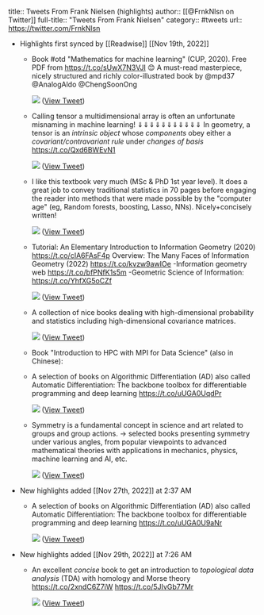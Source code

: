 title:: Tweets From Frank Nielsen (highlights)
author:: [[@FrnkNlsn on Twitter]]
full-title:: "Tweets From Frank Nielsen"
category:: #tweets
url:: https://twitter.com/FrnkNlsn

- Highlights first synced by [[Readwise]] [[Nov 19th, 2022]]
	- Book #otd "Mathematics for machine learning" (CUP, 2020).
	  Free PDF from https://t.co/sUwX7N3VJI 😊
	  A must-read masterpiece, nicely structured and richly 
	   color-illustrated book  by @mpd37 @AnalogAldo @ChengSoonOng 
	  
	  ![](https://pbs.twimg.com/media/FSWbh9zacAAbDOK.jpg) ([View Tweet](https://twitter.com/FrnkNlsn/status/1523796985597542400))
	- Calling tensor  a multidimensional array is often an unfortunate misnaming in machine learning!
	  ⇓⇓⇓⇓⇓⇓⇓⇓⇓⇓⇓
	  In geometry,  a tensor is an *intrinsic object* whose *components* obey either a *covariant/contravariant rule* under *changes of basis*
	  https://t.co/Qxd6BWEvN1 
	  
	  ![](https://pbs.twimg.com/media/Fcw7WgYagAYXgwY.jpg) ([View Tweet](https://twitter.com/FrnkNlsn/status/1570695867975487488))
	- I like this textbook very much (MSc & PhD 1st year level). It does a great job to convey traditional statistics in 70 pages before engaging the reader into methods that were made possible by the "computer age" (eg, Random forests, boosting, Lasso, NNs). 
	  Nicely+concisely written! 
	  
	  ![](https://pbs.twimg.com/media/FeIl-7qUUAEPWkF.jpg) ([View Tweet](https://twitter.com/FrnkNlsn/status/1576864646132178945))
	- Tutorial: An Elementary Introduction to Information Geometry (2020) https://t.co/cIA6FAsF4p
	  Overview: The Many Faces of Information Geometry (2022) https://t.co/kvzw9awIOe
	  -Information geometry web
	  https://t.co/bfPNfK1s5m
	  -Geometric Science of Information: https://t.co/YhfXG5oCZf 
	  
	  ![](https://pbs.twimg.com/media/FRo0KrLagAA99E6.jpg) ([View Tweet](https://twitter.com/FrnkNlsn/status/1520585408215924736))
	- A collection of nice books dealing with high-dimensional probability and statistics including high-dimensional covariance matrices. 
	  
	  ![](https://pbs.twimg.com/media/FegdvTqUcAARziE.jpg) ([View Tweet](https://twitter.com/FrnkNlsn/status/1578544589547323392))
	- Book "Introduction to HPC with MPI for Data Science" (also in Chinese):
	- A selection of books on Algorithmic Differentiation (AD) also called Automatic Differentiation: 
	  The backbone toolbox for differentiable programming and deep learning
	  https://t.co/uUGA0UqdPr 
	  
	  ![](https://pbs.twimg.com/media/FfJ05PIVEAAMjo9.jpg) ([View Tweet](https://twitter.com/FrnkNlsn/status/1581455069832044544))
	- Symmetry is a fundamental concept in science and art related to groups and group actions.
	   → selected books presenting symmetry under various angles, from popular viewpoints to advanced mathematical theories with applications in mechanics, physics, machine learning and AI, etc. 
	  
	  ![](https://pbs.twimg.com/media/FfQ3KkVUYAEe2Fj.jpg) ([View Tweet](https://twitter.com/FrnkNlsn/status/1581950035033350144))
- New highlights added [[Nov 27th, 2022]] at 2:37 AM
	- A selection of books on Algorithmic Differentiation (AD) also called Automatic Differentiation: 
	  The backbone toolbox for differentiable programming and deep learning
	  https://t.co/uUGA0U9aNr 
	  
	  ![](https://pbs.twimg.com/media/FibUhcIXoAk72p8.jpg) ([View Tweet](https://twitter.com/FrnkNlsn/status/1596196845763846145))
- New highlights added [[Nov 29th, 2022]] at 7:26 AM
	- An excellent *concise* book to get an introduction to *topological data analysis* (TDA) with homology and Morse theory
	  https://t.co/2xndC6Z7iW
	  https://t.co/5JIvGb77Mr 
	  
	  ![](https://pbs.twimg.com/media/FiqkuccXoAA5Hza.jpg) ([View Tweet](https://twitter.com/FrnkNlsn/status/1597270155448315905))